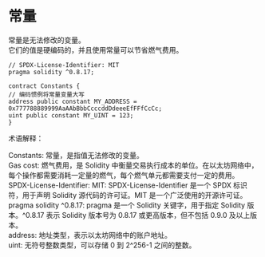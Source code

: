 # 常量

常量是无法修改的变量。\
它们的值是硬编码的，并且使用常量可以节省燃气费用。
```
// SPDX-License-Identifier: MIT
pragma solidity ^0.8.17;

contract Constants {
// 编码惯例将常量变量大写
address public constant MY_ADDRESS = 0x777788889999AaAAbBbbCcccddDdeeeEfFFfCcCc;
uint public constant MY_UINT = 123;
}
```
术语解释：

Constants: 常量，是指值无法修改的变量。\
Gas cost: 燃气费用，是 Solidity 中衡量交易执行成本的单位。在以太坊网络中，每个操作都需要消耗一定量的燃气，每个燃气单元都需要支付一定的费用。\
SPDX-License-Identifier: MIT: SPDX-License-Identifier 是一个 SPDX 标识符，用于声明 Solidity 源代码的许可证。MIT 是一个广泛使用的开源许可证。\
pragma solidity ^0.8.17: pragma 是一个 Solidity 关键字，用于指定 Solidity 版本。^0.8.17 表示 Solidity 版本号为 0.8.17 或更高版本，但不包括 0.9.0 及以上版本。\
address: 地址类型，表示以太坊网络中的账户地址。\
uint: 无符号整数类型，可以存储 0 到 2^256-1 之间的整数。
